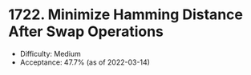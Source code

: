 # 1722. Minimize Hamming Distance After Swap Operations
- Difficulty: Medium
- Acceptance: 47.7% (as of 2022-03-14)
